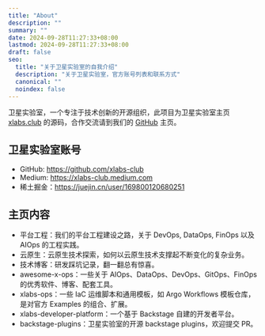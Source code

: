 ```yaml
---
title: "About"
description: ""
summary: ""
date: 2024-09-28T11:27:33+08:00
lastmod: 2024-09-28T11:27:33+08:00
draft: false
seo:
  title: "关于卫星实验室的自我介绍"
  description: "关于卫星实验室，官方账号列表和联系方式"
  canonical: ""
  noindex: false
---
```


卫星实验室，一个专注于技术创新的开源组织，此项目为卫星实验室主页 [xlabs.club][] 的源码，合作交流请到我们的 [GitHub](https://github.com/xlabs-club) 主页。

## 卫星实验室账号

- GitHub: <https://github.com/xlabs-club>
- Medium: <https://xlabs-club.medium.com>
- 稀土掘金：<https://juejin.cn/user/169800120680251>

## 主页内容

- 平台工程：我们的平台工程建设之路，关于 DevOps, DataOps, FinOps 以及 AIOps 的工程实践。
- 云原生：云原生技术探索，如何以云原生技术支撑起不断变化的复杂业务。
- 技术博客：研发踩坑记录，翻一翻总有惊喜。
- awesome-x-ops：一些关于 AIOps、DataOps、DevOps、GitOps、FinOps 的优秀软件、博客、配套工具。
- xlabs-ops：一些 IaC 运维脚本和通用模板，如 Argo Workflows 模板仓库，是对官方 Examples 的组合、扩展。
- xlabs-developer-platform：一个基于 Backstage 自建的开发者平台。
- backstage-plugins：卫星实验室的开源 backstage plugins，欢迎提交 PR。

[xlabs.club]: https://www.xlabs.club
